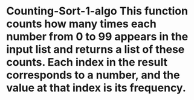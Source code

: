 # Counting-Sort-1-algo This function counts how many times each number from 0 to 99 appears in the input list and returns a list of these counts. Each index in the result corresponds to a number, and the value at that index is its frequency.
